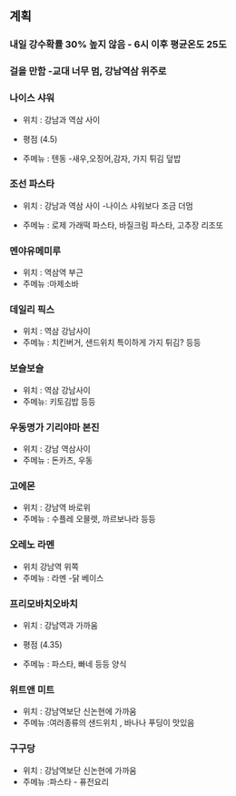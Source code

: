 ## 계획



### 내일 강수확률 30% 높지 않음 - 6시 이후  평균온도 25도 

### 걸을 만함  -교대 너무 멈, 강남역삼 위주로



### 나이스 샤워 

- 위치 : 강남과 역삼 사이

- 평점 (4.5)
-  주메뉴 : 텐동 -새우,오징어,감자, 가지 튀김 덮밥

### 조선 파스타

- 위치 : 강남과 역삼 사이 -나이스 샤워보다 조금 더멈

-  주메뉴 : 로제 가래떡 파스타, 바질크림 파스타, 고추장 리조또

### 멘야유메미루 

- 위치 : 역삼역 부근
- 주메뉴 :마제소바

### 데일리 픽스

- 위치 : 역삼 강남사이
- 주메뉴 : 치킨버거, 샌드위치 특이하게 가지 튀김? 등등

### 보슬보슬

- 위치 :  역삼 강남사이
- 주메뉴: 키토김밥 등등

### 우동명가 기리야마 본진

- 위치 : 강남 역삼사이
- 주메뉴 : 돈카츠, 우동

### 고에몬

- 위치 : 강남역 바로위
- 주메뉴 : 수플레 오믈렛, 까르보나라 등등

### 오레노 라멘 

- 위치 강남역 위쪽
- 주메뉴 : 라멘 -닭 베이스

### 프리모바치오바치

- 위치 : 강남역과 가까움

- 평점 (4.35)
- 주메뉴 : 파스타, 빠네 등등 양식

### 위트앤 미트

- 위치 : 강남역보단 신논현에 가까움
- 주메뉴 :여러종류의 샌드위치 , 바나나 푸딩이 맛있음

### 구구당

- 위치 : 강남역보단 신논현에 가까움
- 주메뉴 :파스타 - 퓨전요리